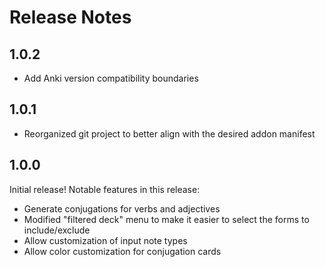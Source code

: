 # Release Notes

## 1.0.2

* Add Anki version compatibility boundaries

## 1.0.1

* Reorganized git project to better align with the desired addon manifest

## 1.0.0

Initial release! Notable features in this release:

* Generate conjugations for verbs and adjectives
* Modified "filtered deck" menu to make it easier to select the forms to include/exclude
* Allow customization of input note types
* Allow color customization for conjugation cards
